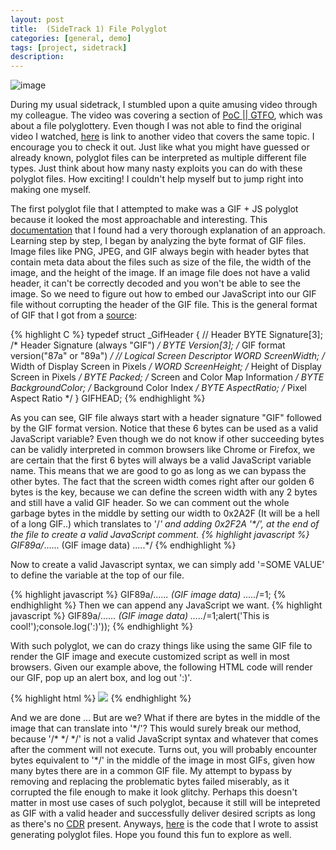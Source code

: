 ```yaml
---
layout: post
title:  (SideTrack 1) File Polyglot
categories: [general, demo]
tags: [project, sidetrack]
description:
---
```

![image](http://illusion-investigation.weebly.com/uploads/2/4/2/2/24222135/6476083.jpg?306)

During my usual sidetrack, I stumbled upon a quite amusing video through my colleague. 
The video was covering a section of [PoC || GTFO](https://nostarch.com/gtfo), which 
was about a file polyglottery. Even though I was not able to find the original video I watched, [here](https://www.youtube.com/watch?time_continue=1166&v=fdKPnsWp9ho) is link to another video that covers the same topic. I encourage you to check it out. Just like what you might have guessed or already known, 
polyglot files can be interpreted as multiple different file types. Just think about how many nasty exploits you can do with these polyglot files. How exciting! I couldn't 
help myself but to jump right into making one myself. 

The first polyglot file that I attempted to make was a GIF + JS polyglot because it looked the most approachable and interesting. This [documentation](https://stegosploit.info/) that I found had a very thorough explanation of an approach. Learning step by step, I began by analyzing the byte format of GIF files. Image files 
like PNG, JPEG, and GIF always begin with header bytes that contain meta data about 
the files such as size of the file, the width of the image, and the height of the image. If an image file does not have a valid header, it can't be correctly decoded and you won't be able to see the image. So we need to figure out how to embed our JavaScript into our GIF file without corrupting the header of the GIF file. This is 
the general format of GIF that I got from a [source](https://www.fileformat.info/format/gif/egff.htm):

{% highlight C %}
typedef struct _GifHeader
{
  // Header
  BYTE Signature[3];     /* Header Signature (always "GIF") */
  BYTE Version[3];       /* GIF format version("87a" or "89a") */
  // Logical Screen Descriptor
  WORD ScreenWidth;      /* Width of Display Screen in Pixels */
  WORD ScreenHeight;     /* Height of Display Screen in Pixels */
  BYTE Packed;           /* Screen and Color Map Information */
  BYTE BackgroundColor;  /* Background Color Index */
  BYTE AspectRatio;      /* Pixel Aspect Ratio */
} GIFHEAD;
{% endhighlight %}

As you can see, GIF file always start with a header signature "GIF" followed by 
the GIF format version. Notice that these 6 bytes can be used as a valid JavaScript 
variable? Even though we do not know if other succeeding bytes can be validly interpreted in common browsers like Chrome or Firefox, we are certain that the first 6 bytes 
will always be a valid JavaScript variable name. This means that we are good to go 
as long as we can bypass the other bytes. The fact that the screen width comes right 
after our golden 6 bytes is the key, because we can define the screen width with any 
2 bytes and still have a valid GIF header. So we can comment out the whole garbage 
bytes in the middle by setting our width to 0x2A2F (It will be a hell of a long GIF..) which translates to '/*' and 
adding 0x2F2A '\*/',  at the end of the file to create a valid JavaScript comment.
{% highlight javascript %}
    GIF89a/*...... (GIF image data) .....*/
{% endhighlight %}

Now to create a valid Javascript syntax, we can simply add '=SOME VALUE' to 
define the variable at the top of our file.

{% highlight javascript %}
    GIF89a/*...... (GIF image data) .....*/=1;
{% endhighlight %}
Then we can append any JavaScript we want.
{% highlight javascript %}
    GIF89a/*...... (GIF image data) .....*/=1;alert('This is cool!');console.log(':)'));
{% endhighlight %}

With such polyglot, we can do crazy things like using the same GIF file to render the GIF image and execute customized script as well in most browsers. Given our example above, the 
following HTML code will render our GIF, pop up an alert box, and log out ':)'.

{% highlight html %}
    <html>
        <body>
            <img src="giphy.gif">
            <script src="giphy.gif"></script>
        </body>
    </html>
{% endhighlight %}

And we are done ... But are we? What if there are bytes in the middle of the image that 
can translate into '\*/'? This would surely break our method, because '/\* \*/ \*/' is not a valid JavaScript syntax and whatever that comes after the comment will not execute. Turns out, you will probably encounter bytes equivalent to '*/' in the 
middle of the image in most GIFs, given how many bytes there are in a common GIF file. 
My attempt to bypass by removing and replacing the problematic bytes failed miserably, 
as it corrupted the file enough to make it look glitchy. Perhaps this doesn't matter in most use cases of such polyglot, because it still will be intepreted as GIF with a valid header and successfully deliver desired scripts as long as there's no [CDR](https://en.wikipedia.org/wiki/Content_Disarm_%26_Reconstruction) present. Anyways, [here](https://github.com/RyanJeon/Polyglot) is the code that I wrote to assist generating polyglot files. Hope you found 
this fun to explore as well.
